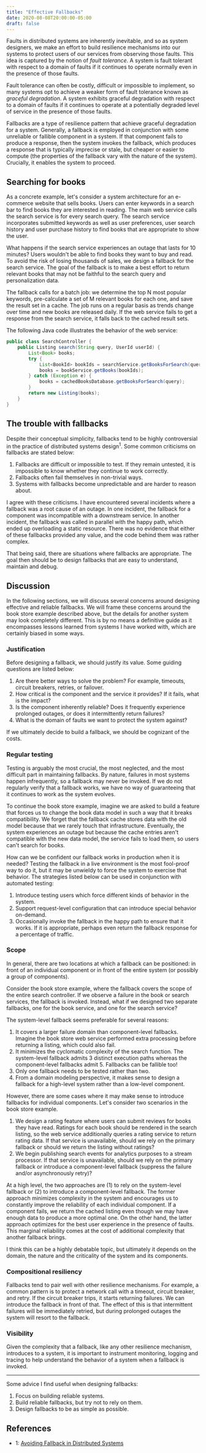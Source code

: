 ```yaml
---
title: "Effective Fallbacks"
date: 2020-08-08T20:00:00-05:00
draft: false
---
```


Faults in distributed systems are inherently inevitable, and so as system designers, we make an effort to build resilience mechanisms into our systems to protect users of our services from observing those faults. This idea is captured by the notion of *fault tolerance*. A system is fault tolerant with respect to a domain of faults if it continues to operate normally even in the presence of those faults. 

Fault tolerance can often be costly, difficult or impossible to implement, so many systems opt to achieve a weaker form of fault tolerance known as *graceful degradation*. A system exhibits graceful degradation with respect to a domain of faults if it continues to operate at a potentially degraded level of service in the presence of those faults.

Fallbacks are a type of resilience pattern that achieve graceful degradation for a system. Generally, a fallback is employed in conjunction with some unreliable or fallible component in a system. If that component fails to produce a response, then the system invokes the fallback, which produces a response that is typically imprecise or stale, but cheaper or easier to compute (the properties of the fallback vary with the nature of the system). Crucially, it enables the system to proceed. 

## Searching for books
As a concrete example, let's consider a system architecture for an e-commerce website that sells books. Users can enter keywords in a search bar to find books they are interested in reading. The main web service calls the search service is for every search query. The search service incorporates submitted keywords as well as user preferences, user search history and user purchase history to find books that are appropriate to show the user.

What happens if the search service experiences an outage that lasts for 10 minutes? Users wouldn't be able to find books they want to buy and read. To avoid the risk of losing thousands of sales, we design a fallback for the search service. The goal of the fallback is to make a best effort to return relevant books that may not be faithful to the search query and personalization data.

The fallback calls for a batch job: we determine the top N most popular keywords, pre-calculate a set of M relevant books for each one, and save the result set in a cache. The job runs on a regular basis as trends change over time and new books are released daily. If the web service fails to get a response from the search service, it falls back to the cached result sets.

The following Java code illustrates the behavior of the web service:
```java
public class SearchController {
    public Listing search(String query, UserId userId) {
        List<Book> books;
        try {
            List<BookId> bookIds = searchService.getBooksForSearch(query, userId);
            books = bookService.getBooks(bookIds);
        } catch (Exception e) {
            books = cachedBooksDatabase.getBooksForSearch(query);
        }
        return new Listing(books);
    }
}
```

## The trouble with fallbacks
Despite their conceptual simplicity, fallbacks tend to be highly controversial in the practice of distributed systems design<sup>1</sup>. Some common criticisms on fallbacks are stated below:
1. Fallbacks are difficult or impossible to test. If they remain untested, it is impossible to know whether they continue to work correctly.
2. Fallbacks often fail themselves in non-trivial ways.
3. Systems with fallbacks become unpredictable and are harder to reason about.

I agree with these criticisms. I have encountered several incidents where a fallback was a root cause of an outage. In one incident, the fallback for a component was incompatible with a downstream service. In another incident, the fallback was called in parallel with the happy path, which ended up overloading a static resource. There was no evidence that either of these fallbacks provided any value, and the code behind them was rather complex. 

That being said, there are situations where fallbacks are appropriate. The goal then should be to design fallbacks that are easy to understand, maintain and debug.

## Discussion
In the following sections, we will discuss several concerns around designing effective and reliable fallbacks. We will frame these concerns around the book store example described above, but the details for another system may look completely different. This is by no means a definitive guide as it encompasses lessons learned from systems I have worked with, which are certainly biased in some ways.

### Justification
Before designing a fallback, we should justify its value. Some guiding questions are listed below:
1. Are there better ways to solve the problem? For example, timeouts, circuit breakers, retries, or failover.
2. How critical is the component and the service it provides? If it fails, what is the impact?
3. Is the component inherently reliable? Does it frequently experience prolonged outages, or does it intermittently return failures?
4. What is the domain of faults we want to protect the system against?

If we ultimately decide to build a fallback, we should be cognizant of the costs.

### Regular testing
Testing is arguably the most crucial, the most neglected, and the most difficult part in maintaining fallbacks. By nature, failures in most systems happen infrequently, so a fallback may never be invoked. If we do not regularly verify that a fallback works, we have no way of guaranteeing that it continues to work as the system evolves. 

To continue the book store example, imagine we are asked to build a feature that forces us to change the book data model in such a way that it breaks compatibility. We forget that the fallback cache stores data with the old model because that we rarely touch that infrastructure. Eventually, the system experiences an outage but because the cache entries aren't compatible with the new data model, the service fails to load them, so users can't search for books.

How can we be confident our fallback works in production when it is needed? Testing the fallback in a live environment is the most fool-proof way to do it, but it may be unwieldy to force the system to exercise that behavior. The strategies listed below can be used in conjunction with automated testing:
1. Introduce testing users which force different kinds of behavior in the system. 
2. Support request-level configuration that can introduce special behavior on-demand.
3. Occasionally invoke the fallback in the happy path to ensure that it works. If it is appropriate, perhaps even return the fallback response for a percentage of traffic.

### Scope
In general, there are two locations at which a fallback can be positioned: in front of an individual component or in front of the entire system (or possibly a group of components). 

Consider the book store example, where the fallback covers the scope of the entire search controller. If we observe a failure in the book or search services, the fallback is invoked. Instead, what if we designed two separate fallbacks, one for the book service, and one for the search service?

The system-level fallback seems preferable for several reasons:
1. It covers a larger failure domain than component-level fallbacks. Imagine the book store web service performed extra processing before returning a listing, which could also fail.
2. It minimizes the cyclomatic complexity of the search function. The system-level fallback admits 3 distinct execution paths whereas the component-level fallbacks admit 5. Fallbacks can be fallible too!
3. Only one fallback needs to be tested rather than two.
4. From a domain modeling perspective, it makes sense to design a fallback for a high-level system rather than a low-level component. 

However, there are some cases where it may make sense to introduce fallbacks for individual components. Let's consider two scenarios in the book store example.
1. We design a rating feature where users can submit reviews for books they have read. Ratings for each book should be rendered in the search listing, so the web service additionally queries a rating service to return rating data. If that service is unavailable, should we rely on the primary fallback or should we return the listing without ratings?
2. We begin publishing search events for analytics purposes to a stream processor. If that service is unavailable, should we rely on the primary fallback or introduce a component-level fallback (suppress the failure and/or asynchronously retry)?

At a high level, the two approaches are (1) to rely on the system-level fallback or (2) to introduce a component-level fallback. The former approach minimizes complexity in the system and encourages us to constantly improve the reliability of each individual component. If a component fails, we return the cached listing even though we may have enough data to produce a more optimal one. On the other hand, the latter approach optimizes for the best user experience in the presence of faults. This marginal reliability comes at the cost of additional complexity that another fallback brings.

I think this can be a highly debatable topic, but ultimately it depends on the domain, the nature and the criticality of the system and its components.

### Compositional resiliency
Fallbacks tend to pair well with other resilience mechanisms. For example, a common pattern is to protect a network call with a timeout, circuit breaker, and retry. If the circuit breaker trips, it starts returning failures. We can introduce the fallback in front of that. The effect of this is that intermittent failures will be immediately retried, but during prolonged outages the system will resort to the fallback. 

### Visibility
Given the complexity that a fallback, like any other resilience mechanism, introduces to a system, it is important to instrument monitoring, logging and tracing to help understand the behavior of a system when a fallback is invoked.

<hr/>

Some advice I find useful when designing fallbacks:
1. Focus on building reliable systems.
2. Build reliable fallbacks, but try not to rely on them.
3. Design fallbacks to be as simple as possible.

## References
- 1: [Avoiding Fallback in Distributed Systems](https://aws.amazon.com/builders-library/avoiding-fallback-in-distributed-systems/)
